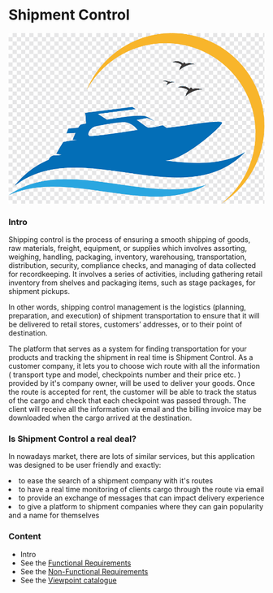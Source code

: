 # Shipment Control

[
![logo](https://github.com/isd-soft/shipment-control/blob/main/ShipmentControlfrontend/src/assets/shipment-controlll.png?raw=true)
](url)




### Intro

Shipping control is the process of ensuring a smooth shipping of goods, raw materials, freight, equipment, or supplies which involves assorting, weighing, handling, packaging, inventory, warehousing, transportation, distribution, security, compliance checks, and managing of data collected for recordkeeping. It involves a series of activities, including gathering retail inventory from shelves and packaging items, such as stage packages, for shipment pickups.

In other words, shipping control management is the logistics (planning, preparation, and execution) of shipment transportation to ensure that it will be delivered to retail stores, customers’ addresses, or to their point of destination. 

The platform that serves as a system for finding transportation for your products and tracking the shipment in real time is Shipment Control. As a customer company, it lets you to choose wich route with all the information ( transport type and model, checkpoints number and their price etc. ) provided by it's company owner, will be used to deliver your goods. Once the route is accepted for rent,  the customer will be able to track the status of the cargo and check that each checkpoint was passed through. The client will receive all the information via email and the billing invoice may be downloaded when the cargo arrived at the destination.


### Is Shipment Control a real deal?

In nowadays market, there are lots of similar services, but this application was designed to be user friendly and exactly:
<li> to ease the search of a shipment company with it's routes
<li> to have a real time monitoring of clients cargo through the route via email
<li> to provide an exchange of messages that can impact delivery experience
<li> to give a platform to shipment companies where they can gain popularity and a name for themselves


### Content
* Intro
* See the [Functional Requirements](https://github.com/isd-soft/shipment-control/wiki/Functional-Requirements)
* See the [Non-Functional Requirements](https://github.com/isd-soft/shipment-control/wiki/Non-Functional-Requirements)
* See the [Viewpoint catalogue](https://github.com/isd-soft/shipment-control/wiki/ViewPoints-Catalogue)
